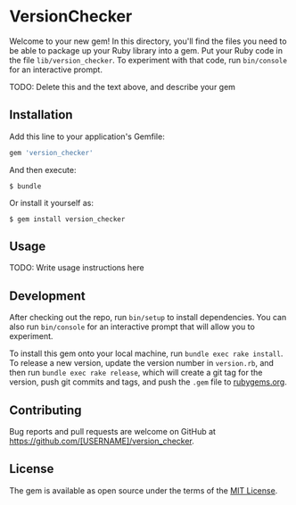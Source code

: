 # VersionChecker

Welcome to your new gem! In this directory, you'll find the files you need to be able to package up your Ruby library into a gem. Put your Ruby code in the file `lib/version_checker`. To experiment with that code, run `bin/console` for an interactive prompt.

TODO: Delete this and the text above, and describe your gem

## Installation

Add this line to your application's Gemfile:

```ruby
gem 'version_checker'
```

And then execute:

    $ bundle

Or install it yourself as:

    $ gem install version_checker

## Usage

TODO: Write usage instructions here

## Development

After checking out the repo, run `bin/setup` to install dependencies. You can also run `bin/console` for an interactive prompt that will allow you to experiment.

To install this gem onto your local machine, run `bundle exec rake install`. To release a new version, update the version number in `version.rb`, and then run `bundle exec rake release`, which will create a git tag for the version, push git commits and tags, and push the `.gem` file to [rubygems.org](https://rubygems.org).

## Contributing

Bug reports and pull requests are welcome on GitHub at https://github.com/[USERNAME]/version_checker.


## License

The gem is available as open source under the terms of the [MIT License](http://opensource.org/licenses/MIT).

